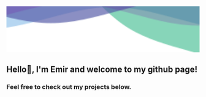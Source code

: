 <img src="https://raw.githubusercontent.com/emirsahin1/emirsahin1/master/colors.svg" width="100%" height="120" >

## Hello👋️, I'm Emir and welcome to my github page! 
### Feel free to check out my projects below.



<!--
**emirsahin1/emirsahin1** is a ✨ _special_ ✨ repository because its `README.md` (this file) appears on your GitHub profile.

Here are some ideas to get you started:

- 🔭 I’m currently working on ...
- 🌱 I’m currently learning ...
- 👯 I’m looking to collaborate on ...
- 🤔 I’m looking for help with ...
- 💬 Ask me about ...
- 📫 How to reach me: ...
- 😄 Pronouns: ...
- ⚡ Fun fact: ...
-->
